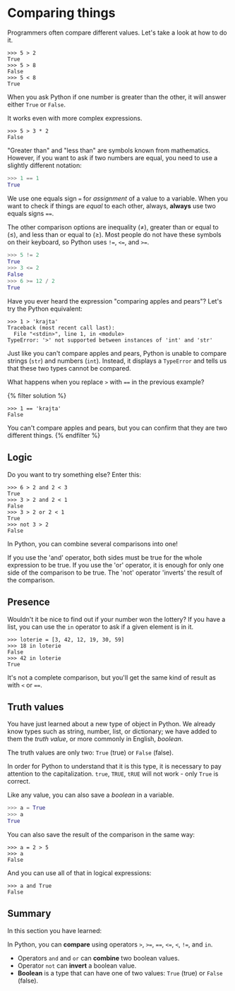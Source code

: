 # Comparing things

Programmers often compare different values. Let's take a look at how to do it.

```pycon
>>> 5 > 2
True
>>> 5 > 8
False
>>> 5 < 8
True
```

When you ask Python if one number is greater than the other, it will answer either `True` or `False`.

It works even with more complex expressions.


``` pycon
>>> 5 > 3 * 2
False
```

"Greater than" and "less than" are symbols known from mathematics. However, if you want to ask if two numbers are equal, you need to use a slightly different notation:

```python
>>> 1 == 1
True
``` 

We use one equals sign `=` for *assignment* of a value to a variable. When you want to check if things are *equal* to each other, always, **always** use two equals signs `==`.

The other comparison options are inequality (≠), greater than or equal to (≤), and less than or equal to (≥). Most people do not have these symbols on their keyboard, so Python uses `!=`, `<=`, and `>=`.

``` python
>>> 5 != 2
True
>>> 3 <= 2
False
>>> 6 >= 12 / 2
True
```

Have you ever heard the expression "comparing apples and pears"? Let's try the Python equivalent:

``` pycon
>>> 1 > 'krajta'
Traceback (most recent call last):
  File "<stdin>", line 1, in <module>
TypeError: '>' not supported between instances of 'int' and 'str'
```

Just like you can't compare apples and pears, Python is unable to compare strings (`str`) and numbers (`int`). Instead, it displays a `TypeError` and tells us that these two types cannot be compared.

What happens when you replace `>` with `==` in the previous example?

{% filter solution %}
```pycon
>>> 1 == 'krajta'
False
```

You can't compare apples and pears, but you can confirm that they are two different things.
{% endfilter %}

## Logic

Do you want to try something else? Enter this:

```
>>> 6 > 2 and 2 < 3
True
>>> 3 > 2 and 2 < 1
False
>>> 3 > 2 or 2 < 1
True
>>> not 3 > 2
False
```

In Python, you can combine several comparisons into one!

If you use the 'and' operator, both sides must be true for the whole expression to be true. If you use the 'or' operator, it is enough for only one side of the comparison to be true. The 'not' operator 'inverts' the result of the comparison.

## Presence

Wouldn't it be nice to find out if your number won the lottery? If you have a list, you can use the `in` operator to ask if a given element is in it.

``` 
>>> loterie = [3, 42, 12, 19, 30, 59]
>>> 18 in loterie
False
>>> 42 in loterie
True
``` 

It's not a complete comparison, but you'll get the same kind of result as with `<` or `==`.

## Truth values

You have just learned about a new type of object in Python. We already know types such as string, number, list, or dictionary; we have added to them the *truth value*, or more commonly in English, *boolean*.

The truth values are only two: `True` (true) or `False` (false).

In order for Python to understand that it is this type, it is necessary to pay attention to the capitalization. `true`, `TRUE`, `tRUE` will not work - only `True` is correct.

Like any value, you can also save a *boolean* in a variable.


```python
>>> a = True
>>> a
True
``` 

You can also save the result of the comparison in the same way:
``` pycon
>>> a = 2 > 5
>>> a
False
```


And you can use all of that in logical expressions:
``` pycon
>>> a and True
False
```

## Summary

In this section you have learned:

In Python, you can **compare** using operators `>`, `>=`, `==`, `<=`, `<`, `!=`, and `in`.
* Operators `and` and `or` can **combine** two boolean values.
* Operator `not` can **invert** a boolean value.
* **Boolean** is a type that can have one of two values: `True` (true) or `False` (false).
